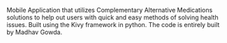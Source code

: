 Mobile Application that utilizes Complementary Alternative Medications solutions to help out users with quick and easy methods of solving health issues. Built using the Kivy framework in python. The code is entirely built by Madhav Gowda. 
